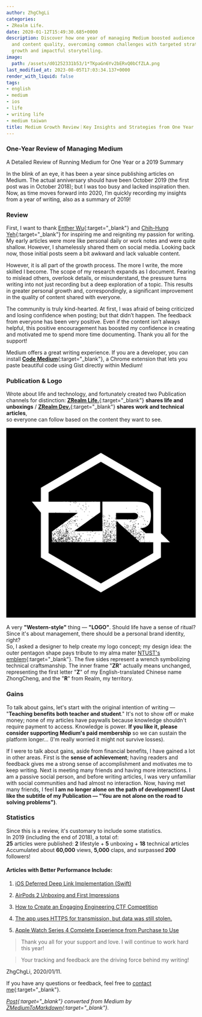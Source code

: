 ```yaml
---
author: ZhgChgLi
categories:
- ZRealm Life.
date: 2020-01-12T15:49:30.685+0000
description: Discover how one year of managing Medium boosted audience engagement
  and content quality, overcoming common challenges with targeted strategies for sustained
  growth and impactful storytelling.
image:
  path: /assets/d01252331b53/1*TKpaGn6Yv2bERvQ0bCfZLA.png
last_modified_at: 2023-08-05T17:03:34.137+0000
render_with_liquid: false
tags:
- english
- medium
- ios
- life
- writing life
- medium taiwan
title: Medium Growth Review｜Key Insights and Strategies from One Year of Content Management
---
```


### One-Year Review of Managing Medium

A Detailed Review of Running Medium for One Year or a 2019 Summary

In the blink of an eye, it has been a year since publishing articles on Medium. The actual anniversary should have been October 2019 (the first post was in October 2018); but I was too busy and lacked inspiration then. Now, as time moves forward into 2020, I’m quickly recording my insights from a year of writing, also as a summary of 2019!

### Review

First, I want to thank [Enther Wu](https://medium.com/u/f211da1977d0){:target="_blank"} and [Chih-Hung Yeh](https://medium.com/u/baaffcc5aecc){:target="_blank"} for inspiring me and reigniting my passion for writing. My early articles were more like personal daily or work notes and were quite shallow. However, I shamelessly shared them on social media. Looking back now, those initial posts seem a bit awkward and lack valuable content.

However, it is all part of the growth process. The more I write, the more skilled I become. The scope of my research expands as I document. Fearing to mislead others, overlook details, or misunderstand, the pressure turns writing into not just recording but a deep exploration of a topic. This results in greater personal growth and, correspondingly, a significant improvement in the quality of content shared with everyone.

The community is truly kind-hearted. At first, I was afraid of being criticized and losing confidence when posting; but that didn’t happen. The feedback from everyone has been very positive. Even if the content isn’t always helpful, this positive encouragement has boosted my confidence in creating and motivated me to spend more time documenting. Thank you all for the support!

Medium offers a great writing experience. If you are a developer, you can install [**Code Medium**](https://chrome.google.com/webstore/detail/code-medium/dganoageikmadjocbmklfgaejpkdigbe){:target="_blank"}, a Chrome extension that lets you paste beautiful code using Gist directly within Medium!

### Publication & Logo

Wrote about life and technology, and fortunately created two Publication channels for distinction: [**ZRealm Life.**](https://medium.com/zrealm-life){:target="_blank"} **shares life and unboxings** / [**ZRealm Dev.**](https://medium.com/zrealm-ios-dev){:target="_blank"} **shares work and technical articles**,  
so everyone can follow based on the content they want to see.

![](/assets/d01252331b53/1*TKpaGn6Yv2bERvQ0bCfZLA.png)

A very **"Western-style"** thing — **"LOGO"**. Should life have a sense of ritual? Since it's about management, there should be a personal brand identity, right?  
So, I asked a designer to help create my logo concept; my design idea: the outer pentagon shape pays tribute to my alma mater [NTUST's emblem](https://www.ntust.edu.tw/home.php){:target="_blank"}. The five sides represent a wrench symbolizing technical craftsmanship. The inner frame "**ZR**" actually means unchanged, representing the first letter "**Z**" of my English-translated Chinese name ZhongCheng, and the "**R**" from Realm, my territory.

### Gains

To talk about gains, let's start with the original intention of writing — "**Teaching benefits both teacher and student**." It's not to show off or make money; none of my articles have paywalls because knowledge shouldn't require payment to access. Knowledge is power. **If you like it, please consider supporting Medium's paid membership** so we can sustain the platform longer… (I'm really worried it might not survive losses).

If I were to talk about gains, aside from financial benefits, I have gained a lot in other areas. First is the **sense of achievement**; having readers and feedback gives me a strong sense of accomplishment and motivates me to keep writing. Next is meeting many friends and having more interactions. I am a passive social person, and before writing articles, I was very unfamiliar with social communities and had almost no interaction. Now, having met many friends, I feel **I am no longer alone on the path of development! (Just like the subtitle of my Publication — "You are not alone on the road to solving problems")**.

### Statistics

Since this is a review, it's customary to include some statistics.  
In 2019 (including the end of 2018), a total of:  
**25** articles were published: **2** lifestyle + **5** unboxing + **18** technical articles  
Accumulated about **60,000** views, **5,000** claps, and surpassed **200** followers!

#### Articles with Better Performance Include:

1. [iOS Deferred Deep Link Implementation (Swift)](../b08ef940c196/)

2. [AirPods 2 Unboxing and First Impressions](../33afa0ae557d/)

3. [How to Create an Engaging Engineering CTF Competition](../729d7b6817a4/)

4. [The app uses HTTPS for transmission, but data was still stolen.](../46410aaada00/)

5. [Apple Watch Series 4 Complete Experience from Purchase to Use](../a2920e33e73e/)

> Thank you all for your support and love. I will continue to work hard this year!

> Your tracking and feedback are the driving force behind my writing!

ZhgChgLi, 2020/01/11.

If you have any questions or feedback, feel free to [contact me](https://www.zhgchg.li/contact){:target="_blank"}.

*[Post](https://medium.com/zrealm-life/medium-%E7%B6%93%E7%87%9F%E4%B8%80%E5%B9%B4%E5%9B%9E%E9%A1%A7-d01252331b53){:target="_blank"} converted from Medium by [ZMediumToMarkdown](https://github.com/ZhgChgLi/ZMediumToMarkdown){:target="_blank"}.*
